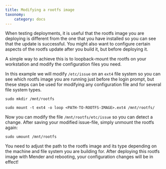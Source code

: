 ```yaml
---
title: Modifying a rootfs image
taxonomy:
    category: docs
---
```


When testing deployments, it is useful that the rootfs image you are deploying
is different from the one that you have installed so you can see that the update is successful.
You might also want to configure certain aspects of the rootfs update after you build it,
but before deploying it.

A simple way to achieve this is to loopback-mount the rootfs on your workstation
and modify the configuration files you need.

In this example we will modify  `/etc/issue` on an `ext4` file system
so you can see which rootfs image you are running just before the login prompt,
but these steps can be used for modifying any configuration file and for
several file system types.

```
sudo mkdir /mnt/rootfs
```

```
sudo mount -t ext4 -o loop <PATH-TO-ROOTFS-IMAGE>.ext4 /mnt/rootfs/
```

Now you can modify the file `/mnt/rootfs/etc/issue` so you can detect a change.
After saving your modified issue-file, simply unmount the rootfs again:

```
sudo umount /mnt/rootfs
```

You need to adjust the path to the rootfs image and its type depending on the machine and file system you are building for.
After deploying this rootfs image with Mender and rebooting, your configuration changes will be in effect!

